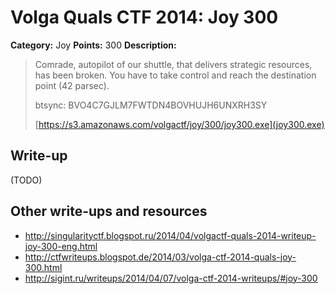 # Volga Quals CTF 2014: Joy 300

**Category:** Joy
**Points:** 300
**Description:**

> Comrade, autopilot of our shuttle, that delivers strategic resources, has been broken. You have to take control and reach the destination point (42 parsec).
>
> btsync: BVO4C7GJLM7FWTDN4BOVHUJH6UNXRH3SY
>
> [https://s3.amazonaws.com/volgactf/joy/300/joy300.exe](joy300.exe)

## Write-up

(TODO)

## Other write-ups and resources

* <http://singularityctf.blogspot.ru/2014/04/volgactf-quals-2014-writeup-joy-300-eng.html>
* <http://ctfwriteups.blogspot.de/2014/03/volga-ctf-2014-quals-joy-300.html>
* <http://sigint.ru/writeups/2014/04/07/volga-ctf-2014-writeups/#joy-300>
